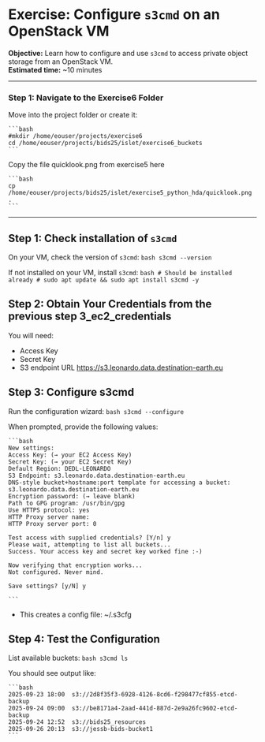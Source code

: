 # Exercise: Configure `s3cmd` on an OpenStack VM

**Objective:** Learn how to configure and use `s3cmd` to access private object storage from an OpenStack VM.  
**Estimated time:** ~10 minutes

---



### Step 1: Navigate to the Exercise6 Folder
Move into the project folder or create it:

    ```bash
    #mkdir /home/eouser/projects/exercise6
    cd /home/eouser/projects/bids25/islet/exercise6_buckets
    ```

Copy the file quicklook.png from exercise5 here

    ```bash
    cp /home/eouser/projects/bids25/islet/exercise5_python_hda/quicklook.png .
    ```

---


## Step 1: Check installation of `s3cmd`

On your VM, check the version of `s3cmd`:
    ```bash
    s3cmd --version
    ```

If not installed on your VM, install `s3cmd`:
    ```bash
    # Should be installed already
    # sudo apt update && sudo apt install s3cmd -y
    ```

## Step 2: Obtain Your Credentials from the previous step 3_ec2_credentials

You will need:

- Access Key
- Secret Key
- S3 endpoint URL https://s3.leonardo.data.destination-earth.eu


## Step 3: Configure s3cmd

Run the configuration wizard:
    ```bash
    s3cmd --configure
    ```

When prompted, provide the following values:

    ```bash
    New settings:
    Access Key: (→ your EC2 Access Key)
    Secret Key: (→ your EC2 Secret Key)
    Default Region: DEDL-LEONARDO
    S3 Endpoint: s3.leonardo.data.destination-earth.eu
    DNS-style bucket+hostname:port template for accessing a bucket: s3.leonardo.data.destination-earth.eu
    Encryption password: (→ leave blank)
    Path to GPG program: /usr/bin/gpg
    Use HTTPS protocol: yes
    HTTP Proxy server name:
    HTTP Proxy server port: 0

    Test access with supplied credentials? [Y/n] y
    Please wait, attempting to list all buckets...
    Success. Your access key and secret key worked fine :-)

    Now verifying that encryption works...
    Not configured. Never mind.

    Save settings? [y/N] y
    
    ```

- This creates a config file: ~/.s3cfg


## Step 4: Test the Configuration

List available buckets:
    ```bash
    s3cmd ls
    ```

You should see output like:

    ```bash
    2025-09-23 18:00  s3://2d8f35f3-6928-4126-8cd6-f298477cf855-etcd-backup
    2025-09-24 09:00  s3://be8171a4-2aad-441d-887d-2e9a26fc9602-etcd-backup
    2025-09-24 12:52  s3://bids25_resources
    2025-09-26 20:13  s3://jessb-bids-bucket1
    ```
